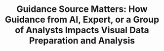 ---
authors:
- Arpit Narechania
- Alex Endert
- Atanu R. Sinha
link: 
tags: 
- Guidance
- Artificial Intelligence
- Human Expert
- Groupthink
- Data Preparation
- Visualization
- Visual Data Analysis
title: 'Guidance Source Matters: How Guidance from AI, Expert, or a Group of Analysts Impacts Visual Data Preparation and Analysis'
venue: ACM IUI
year: 2025
---
